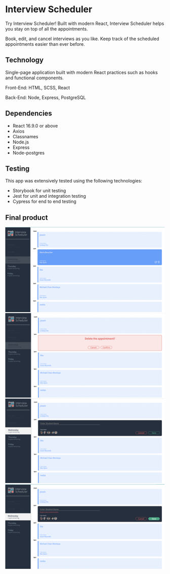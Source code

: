 # Interview Scheduler
Try Interview Scheduler! Built with modern React, Interview Scheduler helps you stay on top of all the appointments.

Book, edit, and cancel interviews as you like. Keep track of the scheduled appointments easier than ever before.
## Technology

Single-page application built with modern React practices such as hooks and functional components.

Front-End: HTML, SCSS, React

Back-End: Node, Express, PostgreSQL

## Dependencies

- React 16.9.0 or above
- Axios
- Classnames
- Node.js
- Express
- Node-postgres

## Testing

This app was extensively tested using the following technologies:

- Storybook for unit testing
- Jest for unit and integration testing
- Cypress for end to end testing




## Final product
!["interview booked"](docs/image1.png)
!["Delete message"](docs/image2.png)
!["Add interview"](docs/image3.png)
!["Validation message"](docs/image4.png)




